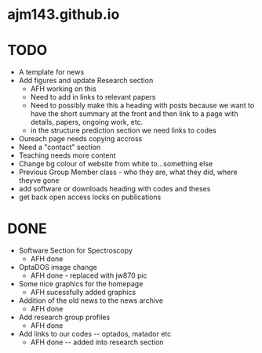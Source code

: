 # ajm143.github.io

# TODO

* A template for news
* Add figures and update Research section
    * AFH working on this
    * Need to add in links to relevant papers
    * Need to possibly make this a heading with posts because we want to have the short summary at the front and then link to a page with details, papers, ongoing work, etc.
    * in the structure prediction section we need links to codes
* Oureach page needs copying accross
* Need a "contact" section
* Teaching needs more content
* Change bg colour of website from white to...something else
* Previous Group Member class - who they are, what they did, where theyve gone
* add software or downloads heading with codes and theses
* get back open access locks on publications


# DONE

* Software Section for Spectroscopy
    * AFH done
* OptaDOS image change
    * AFH done - replaced with jw870 pic
* Some nice graphics for the homepage
    * AFH sucessfully added graphics
* Addition of the old news to the news archive
    * AFH done
* Add research group profiles
    * AFH done
* Add links to our codes -- optados, matador etc
    * AFH done -- added into research section
